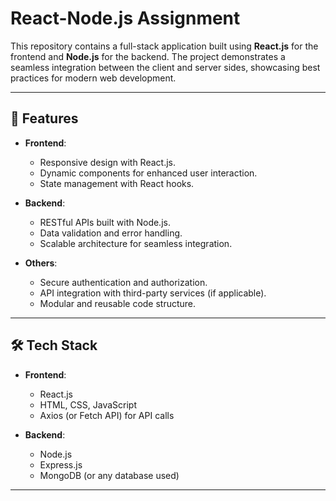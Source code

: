 # React-Node.js Assignment

This repository contains a full-stack application built using **React.js** for the frontend and **Node.js** for the backend. The project demonstrates a seamless integration between the client and server sides, showcasing best practices for modern web development.

---

## 🚀 Features

- **Frontend**:
  - Responsive design with React.js.
  - Dynamic components for enhanced user interaction.
  - State management with React hooks.

- **Backend**:
  - RESTful APIs built with Node.js.
  - Data validation and error handling.
  - Scalable architecture for seamless integration.

- **Others**:
  - Secure authentication and authorization.
  - API integration with third-party services (if applicable).
  - Modular and reusable code structure.

---

## 🛠️ Tech Stack

- **Frontend**:
  - React.js
  - HTML, CSS, JavaScript
  - Axios (or Fetch API) for API calls

- **Backend**:
  - Node.js
  - Express.js
  - MongoDB (or any database used)

---



